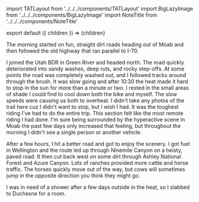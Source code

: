 import TATLayout from '../../../components/TATLayout'
import BigLazyImage from '../../../components/BigLazyImage'
import NoteTitle from '../../../components/NoteTitle'

export default ({ children }) => <TATLayout prev="2018-09-08" next="2018-09-10" >{children}</TATLayout>

<NoteTitle
  title="September 9, 2018 &mdash; Utah"
  subtitle="265 miles"
/>

The morning started on fun, straight dirt roads heading out of Moab and then followed the old highway that ran parallel to I-70.

<BigLazyImage src="https://s3.amazonaws.com/tat.honkytonk.in/23/IMG_3170.jpg" />
<BigLazyImage src="https://s3.amazonaws.com/tat.honkytonk.in/23/IMG_3171.jpg" />
<BigLazyImage src="https://s3.amazonaws.com/tat.honkytonk.in/23/IMG_3174.jpg" />
<BigLazyImage src="https://s3.amazonaws.com/tat.honkytonk.in/23/IMG_3177.jpg" />
<BigLazyImage src="https://s3.amazonaws.com/tat.honkytonk.in/23/IMG_3182.jpg" />

I joined the Utah BDR in Green River and headed north. The road quickly deteriorated into sandy washes, deep ruts, and rocky step-offs. At some points the road was completely washed out, and I followed tracks around through the brush. It was slow going and after 10:30 the heat made it hard to stop in the sun for more than a minute or two. I rested in the small areas of shade I could find to cool down both the bike and myself. The slow speeds were causing us both to overheat. I didn't take any photos of the trail here cuz I didn't want to stop, but I wish I had. It was the toughest riding I've had to do the entire trip. This section felt like the most remote riding I had done. I'm sure being surrounded by the hyperactive scene in Moab the past few days only increased that feeling, but throughout the morning I didn't see a single person or another vehicle.

<BigLazyImage src="https://s3.amazonaws.com/tat.honkytonk.in/23/IMG_3183.jpg" />
<BigLazyImage src="https://s3.amazonaws.com/tat.honkytonk.in/23/IMG_3184.jpg" />
<BigLazyImage src="https://s3.amazonaws.com/tat.honkytonk.in/23/IMG_3191.jpg" />
<BigLazyImage src="https://s3.amazonaws.com/tat.honkytonk.in/23/IMG_3193.jpg" />

After a few hours, I hit a better road and got to enjoy the scenery. I got fuel in Wellington and the route led up through Ninemile Canyon on a twisty, paved road. It then cut back west on some dirt through Ashley National Forest and Azure Canyon. Lots of ranches provided more cattle and horse traffic. The horses quickly move out of the way, but cows will sometimes jump in the opposite direction you think they might go.

<BigLazyImage src="https://s3.amazonaws.com/tat.honkytonk.in/23/IMG_3201.jpg" />
<BigLazyImage src="https://s3.amazonaws.com/tat.honkytonk.in/23/IMG_3202.jpg" />
<BigLazyImage src="https://s3.amazonaws.com/tat.honkytonk.in/23/IMG_3211.jpg" />

I was in need of a shower after a few days outside in the heat, so I slabbed to Duchesne for a room.
